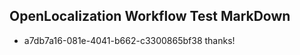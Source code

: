 ## OpenLocalization Workflow Test MarkDown
* a7db7a16-081e-4041-b662-c3300865bf38 
thanks!<!--HONumber=Feb16_HO4-->
